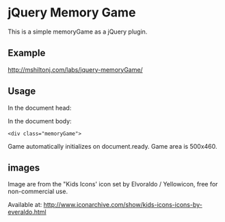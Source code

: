 # jQuery Memory Game

This is a simple memoryGame as a jQuery plugin.

## Example

http://mshiltonj.com/labs/jquery-memoryGame/

## Usage

In the document head:
    <link rel="stylesheet" href="jquery.memoryGame.css" />
    <script src="//ajax.googleapis.com/ajax/libs/jquery/1.8.3/jquery.min.js"></script>
    <script src="jquery.memoryGame.js"></script>

In the document body:

    <div class="memoryGame">

Game automatically initializes on document.ready.  Game area is 500x460.

## images

Image are from the "Kids Icons' icon set by Elvoraldo / Yellowicon, free for non-commercial use.

Available at:
http://www.iconarchive.com/show/kids-icons-icons-by-everaldo.html
